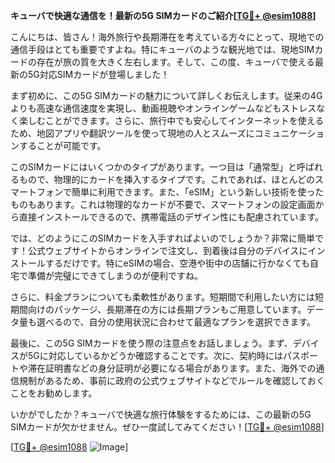 **キューバで快適な通信を！最新の5G SIMカードのご紹介[[TG💪+ @esim1088](https://t.me/s/esim1088)]**

こんにちは、皆さん！海外旅行や長期滞在を考えている方々にとって、現地での通信手段はとても重要ですよね。特にキューバのような観光地では、現地SIMカードの存在が旅の質を大きく左右します。そして、この度、キューバで使える最新の5G対応SIMカードが登場しました！

まず初めに、この5G SIMカードの魅力について詳しくお伝えします。従来の4Gよりも高速な通信速度を実現し、動画視聴やオンラインゲームなどもストレスなく楽しむことができます。さらに、旅行中でも安心してインターネットを使えるため、地図アプリや翻訳ツールを使って現地の人とスムーズにコミュニケーションすることが可能です。

このSIMカードにはいくつかのタイプがあります。一つ目は「通常型」と呼ばれるもので、物理的にカードを挿入するタイプです。これであれば、ほとんどのスマートフォンで簡単に利用できます。また、「eSIM」という新しい技術を使ったものもあります。これは物理的なカードが不要で、スマートフォンの設定画面から直接インストールできるので、携帯電話のデザイン性にも配慮されています。

では、どのようにこのSIMカードを入手すればよいのでしょうか？非常に簡単です！公式ウェブサイトからオンラインで注文し、到着後は自分のデバイスにインストールするだけです。特にeSIMの場合、空港や街中の店舗に行かなくても自宅で準備が完璧にできてしまうのが便利ですね。

さらに、料金プランについても柔軟性があります。短期間で利用したい方には短期間向けのパッケージ、長期滞在の方には長期プランもご用意しています。データ量も選べるので、自分の使用状況に合わせて最適なプランを選択できます。

最後に、この5G SIMカードを使う際の注意点をお話しましょう。まず、デバイスが5Gに対応しているかどうか確認することです。次に、契約時にはパスポートや滞在証明書などの身分証明が必要になる場合があります。また、海外での通信規制があるため、事前に政府の公式ウェブサイトなどでルールを確認しておくことをお勧めします。

いかがでしたか？キューバで快適な旅行体験をするためには、この最新の5G SIMカードが欠かせません。ぜひ一度試してみてください！[[TG💪+ @esim1088](https://t.me/s/esim1088)]

[[TG💪+ @esim1088](https://t.me/s/esim1088) ![Image](https://i.postimg.cc/Y0z9fWf4/image.png)]
